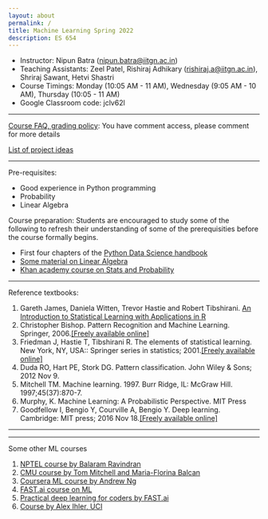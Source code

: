 ```yaml
---
layout: about
permalink: /
title: Machine Learning Spring 2022
description: ES 654
---
```




*   Instructor: Nipun Batra (nipun.batra@iitgn.ac.in)
*   Teaching Assistants: Zeel Patel, Rishiraj Adhikary (rishiraj.a@iitgn.ac.in), Shriraj Sawant, Hetvi Shastri
*   Course Timings: Monday (10:05 AM - 11 AM), Wednesday (9:05 AM - 10 AM), Thursday (10:05 - 11 AM)
*   Google Classroom code: jclv62l


* * * 
[Course FAQ, grading policy](https://docs.google.com/document/d/1b5tH20Dlv0JePa0QclL5TpgcPWX3Eu-QEHak1rSUecI/edit): You have comment access, please comment for more details

[List of project ideas](https://docs.google.com/spreadsheets/d/1SJnrhMxo9rzAtPECMtfwnBzvOWTPEvHodeZWXBH-oPU/edit#gid=0)


* * *

Pre-requisites:

*   Good experience in Python programming
*   Probability
*   Linear Algebra

Course preparation: Students are encouraged to study some of the following to refresh their understanding of some of the prerequisities before the course formally begins.  

*   First four chapters of the [Python Data Science handbook](https://jakevdp.github.io/PythonDataScienceHandbook/)
*   [Some material on Linear Algebra](https://machinelearningmastery.com/linear-algebra-machine-learning/)
*   [Khan academy course on Stats and Probability](https://www.khanacademy.org/math/statistics-probability)

* * *

Reference textbooks:

1.  Gareth James, Daniela Witten, Trevor Hastie and Robert Tibshirani. [An Introduction to Statistical Learning with Applications in R](http://www-bcf.usc.edu/~gareth/ISL/)
2.  Christopher Bishop. Pattern Recognition and Machine Learning. Springer, 2006.[\[Freely available online\]](https://www.microsoft.com/en-us/research/uploads/prod/2006/01/Bishop-Pattern-Recognition-and-Machine-Learning-2006.pdf)
3.  Friedman J, Hastie T, Tibshirani R. The elements of statistical learning. New York, NY, USA:: Springer series in statistics; 2001.[\[Freely available online\]](https://web.stanford.edu/~hastie/Papers/ESLII.pdf)
4.  Duda RO, Hart PE, Stork DG. Pattern classification. John Wiley & Sons; 2012 Nov 9.
5.  Mitchell TM. Machine learning. 1997. Burr Ridge, IL: McGraw Hill. 1997;45(37):870-7.
6.  Murphy, K. Machine Learning: A Probabilistic Perspective. MIT Press
7.  Goodfellow I, Bengio Y, Courville A, Bengio Y. Deep learning. Cambridge: MIT press; 2016 Nov 18.[\[Freely available online\]](https://www.deeplearningbook.org/)

* * *


* * *

Some other ML courses

1.  [NPTEL course by Balaram Ravindran](https://www.youtube.com/watch?v=r4sgKrRL2Ys&list=PL1xHD4vteKYVpaIiy295pg6_SY5qznc77)
2.  [CMU course by Tom Mitchell and Maria-Florina Balcan](http://www.cs.cmu.edu/~ninamf/courses/601sp15/lectures.shtml)
3.  [Coursera ML course by Andrew Ng](https://www.coursera.org/learn/machine-learning)
4.  [FAST.ai course on ML](https://course.fast.ai/ml)
5.  [Practical deep learning for coders by FAST.ai](https://course.fast.ai/index.html)
6.  [Course by Alex Ihler, UCI](http://sli.ics.uci.edu/Classes/2015W-273a)

